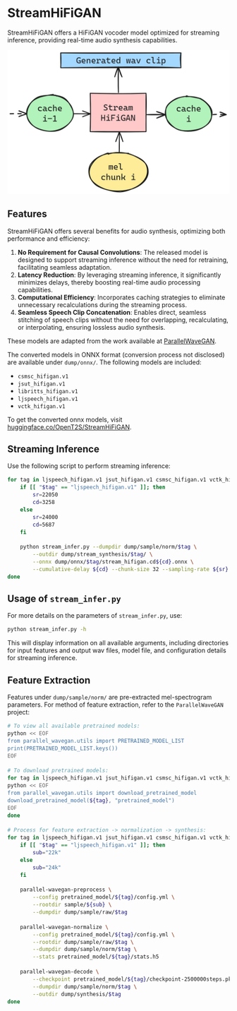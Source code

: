# StreamHiFiGAN

StreamHiFiGAN offers a HiFiGAN vocoder model optimized for streaming inference, providing real-time audio synthesis capabilities.

![Stream HiFiGAN](stream_hifigan.png)

## Features

StreamHiFiGAN offers several benefits for audio synthesis, optimizing both performance and efficiency:

1. **No Requirement for Causal Convolutions**: The released model is designed to support streaming inference without the need for retraining, facilitating seamless adaptation.
2. **Latency Reduction**: By leveraging streaming inference, it significantly minimizes delays, thereby boosting real-time audio processing capabilities.
3. **Computational Efficiency**: Incorporates caching strategies to eliminate unnecessary recalculations during the streaming process.
4. **Seamless Speech Clip Concatenation**: Enables direct, seamless stitching of speech clips without the need for overlapping, recalculating, or interpolating, ensuring lossless audio synthesis.

These models are adapted from the work available at [ParallelWaveGAN](https://github.com/kan-bayashi/ParallelWaveGAN).

The converted models in ONNX format (conversion process not disclosed) are available under `dump/onnx/`. The following models are included:

- `csmsc_hifigan.v1`
- `jsut_hifigan.v1`
- `libritts_hifigan.v1`
- `ljspeech_hifigan.v1`
- `vctk_hifigan.v1`

To get the converted onnx models, visit [huggingface.co/OpenT2S/StreamHiFiGAN](https://huggingface.co/OpenT2S/StreamHiFiGAN).

## Streaming Inference

Use the following script to perform streaming inference:

```bash
for tag in ljspeech_hifigan.v1 jsut_hifigan.v1 csmsc_hifigan.v1 vctk_hifigan.v1 libritts_hifigan.v1; do
    if [[ "$tag" == "ljspeech_hifigan.v1" ]]; then
        sr=22050
        cd=3258
    else
        sr=24000
        cd=5687
    fi

    python stream_infer.py --dumpdir dump/sample/norm/$tag \
        --outdir dump/stream_synthesis/$tag/ \
        --onnx dump/onnx/$tag/stream_hifigan.cd${cd}.onnx \
        --cumulative-delay ${cd} --chunk-size 32 --sampling-rate ${sr}
done
```

## Usage of `stream_infer.py`

For more details on the parameters of `stream_infer.py`, use:

```bash
python stream_infer.py -h
```

This will display information on all available arguments, including directories for input features and output wav files, model file, and configuration details for streaming inference.

## Feature Extraction

Features under `dump/sample/norm/` are pre-extracted mel-spectrogram parameters. For method of feature extraction, refer to the `ParallelWaveGAN` project:

```bash
# To view all available pretrained models:
python << EOF
from parallel_wavegan.utils import PRETRAINED_MODEL_LIST
print(PRETRAINED_MODEL_LIST.keys())
EOF

# To download pretrained models:
for tag in ljspeech_hifigan.v1 jsut_hifigan.v1 csmsc_hifigan.v1 vctk_hifigan.v1 libritts_hifigan.v1; do
python << EOF
from parallel_wavegan.utils import download_pretrained_model
download_pretrained_model(${tag}, "pretrained_model")
EOF
done

# Process for feature extraction -> normalization -> synthesis:
for tag in ljspeech_hifigan.v1 jsut_hifigan.v1 csmsc_hifigan.v1 vctk_hifigan.v1 libritts_hifigan.v1; do
    if [[ "$tag" == "ljspeech_hifigan.v1" ]]; then
        sub="22k"
    else
        sub="24k"
    fi

    parallel-wavegan-preprocess \
        --config pretrained_model/${tag}/config.yml \
        --rootdir sample/${sub} \
        --dumpdir dump/sample/raw/$tag

    parallel-wavegan-normalize \
        --config pretrained_model/${tag}/config.yml \
        --rootdir dump/sample/raw/$tag \
        --dumpdir dump/sample/norm/$tag \
        --stats pretrained_model/${tag}/stats.h5

    parallel-wavegan-decode \
        --checkpoint pretrained_model/${tag}/checkpoint-2500000steps.pkl \
        --dumpdir dump/sample/norm/$tag \
        --outdir dump/synthesis/$tag
done
```
